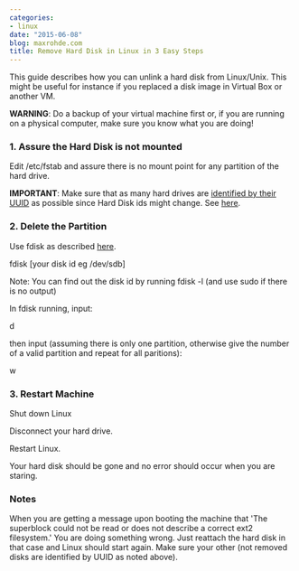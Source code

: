 ```yaml
---
categories:
- linux
date: "2015-06-08"
blog: maxrohde.com
title: Remove Hard Disk in Linux in 3 Easy Steps
---
```


This guide describes how you can unlink a hard disk from Linux/Unix. This might be useful for instance if you replaced a disk image in Virtual Box or another VM.

**WARNING**: Do a backup of your virtual machine first or, if you are running on a physical computer, make sure you know what you are doing!

### 1\. Assure the Hard Disk is not mounted

Edit /etc/fstab and assure there is no mount point for any partition of the hard drive.

**IMPORTANT**: Make sure that as many hard drives are [identified by their UUID](https://liquidat.wordpress.com/2007/10/15/short-tip-get-uuid-of-hard-disks/) as possible since Hard Disk ids might change. See [here](http://www.cyberciti.biz/faq/linux-finding-using-uuids-to-update-fstab/).

### 2\. Delete the Partition

Use fdisk as described [here](http://www.cyberciti.biz/faq/linux-how-to-delete-a-partition-with-fdisk-command/).

fdisk \[your disk id eg /dev/sdb\]

Note: You can find out the disk id by running fdisk -l (and use sudo if there is no output)

In fdisk running, input:

d

then input (assuming there is only one partition, otherwise give the number of a valid partition and repeat for all paritions):

w

### 3\. Restart Machine

Shut down Linux

Disconnect your hard drive.

Restart Linux.

Your hard disk should be gone and no error should occur when you are staring.

### Notes

When you are getting a message upon booting the machine that 'The superblock could not be read or does not describe a correct ext2 filesystem.' You are doing something wrong. Just reattach the hard disk in that case and Linux should start again. Make sure your other (not removed disks are identified by UUID as noted above).